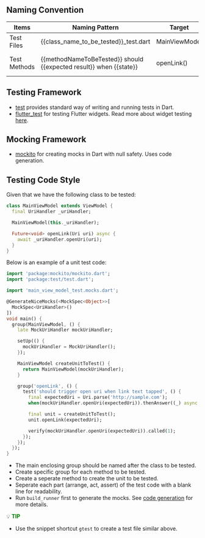 ## Naming Convention

| Items        | Naming Pattern                                                     | Target        | Example                                                |
| ------------ | ------------------------------------------------------------------ | ------------- | ------------------------------------------------------ |
| Test Files   | {{class_name_to_be_tested}}_test.dart                              | MainViewModel | main_view_model_test.dart                              |
| Test Methods | {{methodNameToBeTested}} should {{expected result}} when {{state}} | openLink()    | openLink should trigger open uri when link text tapped |

## Testing Framework

- [test](https://pub.dev/packages/test) provides standard way of writing and running tests in Dart.
- [flutter_test](https://api.flutter.dev/flutter/flutter_test/flutter_test-library.html) for testing Flutter widgets. Read more about widget testing [here](https://docs.flutter.dev/cookbook/testing/widget/introduction).

## Mocking Framework

- [mockito](https://pub.dev/packages/mockito) for creating mocks in Dart with null safety. Uses code generation.


## Testing Code Style

Given that we have the following class to be tested:

```dart
class MainViewModel extends ViewModel {
  final UriHandler _uriHandler;

  MainViewModel(this._uriHandler);

  Future<void> openLink(Uri uri) async {
    await _uriHandler.openUri(uri);
  }
}
```

Below is an example of a unit test code:

```dart
import 'package:mockito/mockito.dart';
import 'package:test/test.dart';

import 'main_view_model_test.mocks.dart';

@GenerateNiceMocks(<MockSpec<Object>>[
  MockSpec<UriHandler>()
])
void main() {
  group(MainViewModel, () {
    late MockUriHandler mockUriHandler;

    setUp(() {
      mockUriHandler = MockUriHandler();
    });

    MainViewModel createUnitToTest() {
      return MainViewModel(mockUriHandler);
    }

    group('openLink', () {
      test('should trigger open uri when link text tapped', () {
        final expectedUri = Uri.parse('http://sample.com');
        when(mockUriHandler.openUri(expectedUri)).thenAnswer((_) async => true);

        final unit = createUnitToTest();
        unit.openLink(expectedUri);

        verify(mockUriHandler.openUri(expectedUri)).called(1);
      });
    });
  });
}
```

- The main enclosing group should be named after the class to be tested.
- Create specific group for each method to be tested.
- Create a seperate method to create the unit to be tested.
- Seperate each part (arrange, act, assert) of the test code with a blank line for readability.
- Run `build_runner` first to generate the mocks. See [code generation](code-generation) for more details.

:bulb: **<span style="color: green">TIP</span>**

- Use the snippet shortcut `gtest` to create a test file similar above.